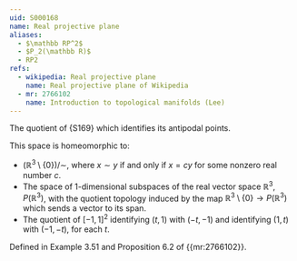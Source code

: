 ```yaml
---
uid: S000168
name: Real projective plane
aliases:
  - $\mathbb RP^2$
  - $P_2(\mathbb R)$
  - RP2
refs:
  - wikipedia: Real projective plane
    name: Real projective plane of Wikipedia
  - mr: 2766102
    name: Introduction to topological manifolds (Lee)
---
```


The quotient of {S169} which identifies its antipodal points.

This space is homeomorphic to:
- $\left( \mathbb R^3 \setminus \{0\} \right) / \sim$, where $x \sim y$ if and only if $x = c y$ for some nonzero real number $c$.
- The space of $1$-dimensional subspaces of the real vector space $\mathbb{R}^3$, $P(\mathbb{R}^3)$, with the quotient topology induced by the map $\mathbb R^3 \setminus \{0\} \to P(\mathbb{R}^3)$ which sends a vector to its span.
- The quotient of $\left[ -1, 1 \right]^2$ identifying $(t, 1)$ with $(-t, -1)$ and identifying $(1, t)$ with $(-1, -t)$, for each $t$.

Defined in Example 3.51 and Proposition 6.2 of {{mr:2766102}}.
